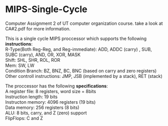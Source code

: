 # MIPS-Single-Cycle
Computer Assignment 2 of UT computer organization course. take a look at CA#2.pdf for more information.
<p>
This is a single cycle MIPS proccessor which supports the following <strong>instructions</strong>:
</br>R-Type(Both Reg-Reg, and Reg-immediate): ADD, ADDC (carry) , SUB, SUBC (carry), AND, OR, XOR, MASK
</br>Shift: SHL, SHR, ROL, ROR
</br>Mem: SW, LW
</br>Condition Branch:   BZ, BNZ, BC, BNC (based on carry and zero registers)
</br>Other controll instructions: JMP, JSB (implemented by a stack), RET (stack)
</p>
<p>
The proccessor has the following <strong>specifications</strong>:
</br>A register file: 8 registers, word size = 8bits
</br>Instruction length: 19 bits
</br>Instructon memory: 4096 registers (19 bits)
</br>Data memory: 256 registers (8 bits)
</br>ALU: 8 bits, carry, and Z (zero) support
</br>FlipFlops: C and Z
</p>
